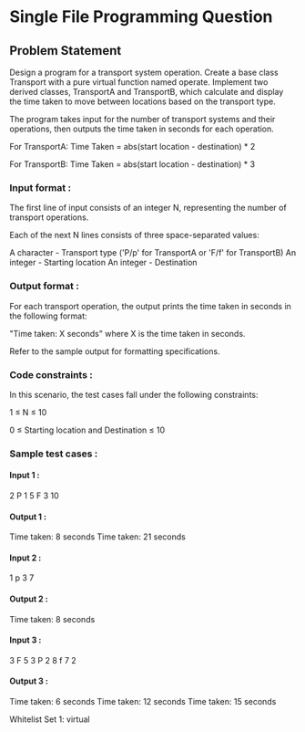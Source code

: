 # Single File Programming Question

## Problem Statement

Design a program for a transport system operation. Create a base class Transport with a pure virtual function named operate. Implement two derived classes, TransportA and TransportB, which calculate and display the time taken to move between locations based on the transport type.

The program takes input for the number of transport systems and their operations, then outputs the time taken in seconds for each operation.

For TransportA: Time Taken = abs(start location - destination) * 2

For TransportB: Time Taken = abs(start location - destination) * 3

### Input format :

The first line of input consists of an integer N, representing the number of transport operations.

Each of the next N lines consists of three space-separated values:

A character - Transport type ('P/p' for TransportA or 'F/f' for TransportB)
An integer - Starting location
An integer - Destination

### Output format :

For each transport operation, the output prints the time taken in seconds in the following format:

"Time taken: X seconds" where X is the time taken in seconds.

Refer to the sample output for formatting specifications.

### Code constraints :

In this scenario, the test cases fall under the following constraints:

1 ≤ N ≤ 10

0 ≤ Starting location and Destination ≤ 10

### Sample test cases :

#### Input 1 :

2
P 1 5
F 3 10

#### Output 1 :

Time taken: 8 seconds
Time taken: 21 seconds

#### Input 2 :

1
p 3 7

#### Output 2 :

Time taken: 8 seconds

#### Input 3 :

3
F 5 3
P 2 8
f 7 2

#### Output 3 :

Time taken: 6 seconds
Time taken: 12 seconds
Time taken: 15 seconds

Whitelist
Set 1:
virtual
